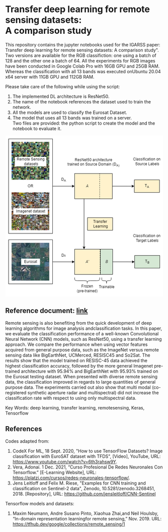 # Transfer deep learning for remote sensing datasets: <br/> A comparison study

This repository contains the jupyter notebooks used for the IGARSS paper: Transfer deep learning for remote sensing datasets: 
A comparison study". Two versions are available for the RGB classifiction: one using a batch of 128 and the other one a batch of 64. All the experiments for RGB images have been conducted in Google  Colab  Pro  with  16GB  GPU  and  25GB  RAM. Whereas the classification with all 13 bands was executed onUbuntu 20.04 x64 server with 11GB GPU and 112GB RAM.

Please take care of the following while using the script:<br/>
1. The implemented DL architecture is ResNet50. <br/>
2. The name of the notebook references the dataset used to train the network. <br/>
3. All the models are used to classify the Eurosat Dataset. <br/>
4. The model that uses all 13 bands was trained on a server. <br/> Two files are provided: the python script to create the model and the notebook to evaluate it.

![alt text](https://github.com/itzahs/CNN-RS/blob/main/TransferLearning.png) 

## Reference document: [link](link)

Remote  sensing  is  also  benefiting  from  the  quick  development  of  deep  learning  algorithms  for  image  analysis  andclassification  tasks.   In  this  paper,  we  evaluate  the  classification  performance  of  a  well-known  Convolutional  Neural Network  (CNN)  models,  such  as  ResNet50,  using  a  transfer  learning  approach.   We  compare  the  performance  when using  vector features  acquired  from  general  purpose  data, such  as  the  ImageNet  versus  remote  sensing  data  like BigEarthNet, UCMerced, RESISC45 and So2Sat.  The results show that the model trained on RESISC-45 data  achieved  the  highest  classification  accuracy,  followed by  the  more  general  Imagenet  pre-trained  architecture  with 95.94%  and  BigEarthNet  with  95.93%  trained  on  the  Eurosat testing dataset. When presented with diverse remote sensing data,  the classification improved in regards to large quantities of general purpose data.  The experiments carried out also show that multi modal (co-registered synthetic aperture radar and multispectral) did not increase the classification rate with respect to using only multispectral data. <br/>

Key Words: deep learning, transfer learning, remotesensing, Keras, Tensorflow

## References

Codes adapted from:
1. CodeX For ML, 18 Sept. 2020, "How to use TensorFlow Datasets? Image classification with EuroSAT dataset with TFDS", [Video], YouTube, URL: https://www.youtube.com/watch?v=6th3rahsw9Y.
2. Vera, Adonaí. 1 Dec. 2021, “Curso Profesional De Redes Neuronales Con Tensorflow.” [E-Learning Website], URL: https://platzi.com/cursos/redes-neuronales-tensorflow/. 
3. Jens Leitloff and Felix M. Riese, "Examples for CNN training and classification on Sentinel-2 data", Zenodo, 10.5281/zenodo.3268451, 2018. [Repository], URL: https://github.com/jensleitloff/CNN-Sentinel


Tensorflow models and datasets:
1. Maxim Neumann, Andre Susano Pinto, Xiaohua Zhai,and Neil Houlsby,   “In-domain representation learningfor remote sensing,” Nov. 2019. URL: https://tfhub.dev/google/collections/remote_sensing/1
